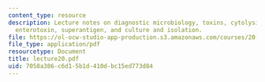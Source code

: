 ```yaml
---
content_type: resource
description: Lecture notes on diagnostic microbiology, toxins, cytolysins, A-B toxin,
  enterotoxin, superantigen, and culture and isolation.
file: https://ol-ocw-studio-app-production.s3.amazonaws.com/courses/20-106j-systems-microbiology-fall-2006/7058a386c6d15b1d410dbc15ed773d84_lecture20.pdf
file_type: application/pdf
resourcetype: Document
title: lecture20.pdf
uid: 7058a386-c6d1-5b1d-410d-bc15ed773d84
---
```

